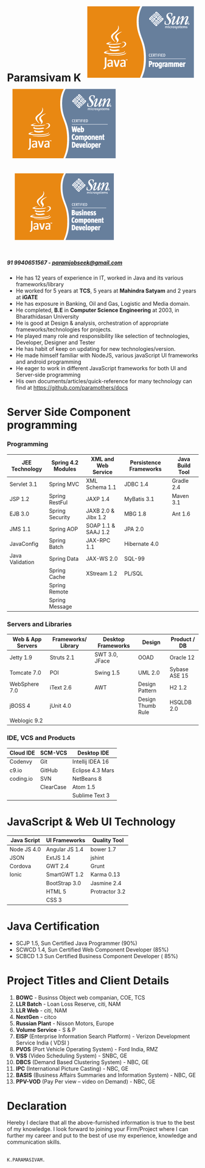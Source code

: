 Paramsivam K                                            ![For Java 1.5](SCJP.png "For Java 1.5") ![For Servlet 2.5 and JSP 1.2 and JSTL 1.1](SCWCD.png "For Servlet 2.5, JSP 1.2 and JSTL 1.1") ![For EJB 2.1](SCBCD.png "For EJB 2.1")
=======================================================================================================================================================================================================================================

##### 91 9940651567 - paramjobseek@gmail.com #####

* He has 12 years of experience in IT, worked in Java and its various
  frameworks/library
* He worked for 5 years at **TCS**, 5 years at **Mahindra Satyam** and 2
  years at **iGATE**
* He has exposure in Banking, Oil and Gas, Logistic and Media domain.
* He completed, **B.E** in **Computer Science Engineering** at 2003, in
  Bharathidasan University
* He is good at Design & analysis, orchestration of appropriate
  frameworks/technologies for projects.
* He played many role and responsibility like selection of technologies, Developer,  Designer and Tester
* He has habit of keep on updating for new technologies/version.
* He made himself familiar with NodeJS, various javaScript UI frameworks
  and android programming
* He eager to work in different JavaScript frameworks for both UI and
  Server-side programming
* His own documents/articles/quick-reference for many technology can
  find at https://github.com/paramothers/docs

Server Side Component programming
=================================

### Programming ###

| JEE Technology  | Spring 4.2 Modules | XML and Web Service | Persistence Frameworks | Java Build Tool |
|-----------------|--------------------|---------------------|------------------------|-----------------|
| Servlet 3.1     | Spring MVC         | XML Schema 1.1      | JDBC 1.4               | Gradle 2.4      |
| JSP 1.2         | Spring RestFul     | JAXP 1.4            | MyBatis 3.1            | Maven 3.1       |
| EJB 3.0         | Spring Security    | JAXB 2.0 & Jibx 1.2 | MBG 1.8                | Ant 1.6         |
| JMS 1.1         | Spring AOP         | SOAP 1.1 & SAAJ 1.2 | JPA 2.0                |                 |
| JavaConfig      | Spring Batch       | JAX-RPC 1.1         | Hibernate 4.0          |                 |
| Java Validation | Spring Data        | JAX-WS 2.0          | SQL-99                 |                 |
|                 | Spring Cache       | XStream   1.2       | PL/SQL                 |                 |
|                 | Spring Remote      |                     |                        |                 |
|                 | Spring Message     |                     |                        |                 |

### Servers and Libraries ###

| Web & App Servers | Frameworks/ Library | Desktop Frameworks | Design            | Product / DB  |
|-------------------|---------------------|--------------------|-------------------|---------------|
| Jetty 1.9         | Struts 2.1          | SWT 3.0, JFace     | OOAD              | Oracle 12     |
| Tomcate 7.0       | POI                 | Swing 1.5          | UML 2.0           | Sybase ASE 15 |
| WebSphere 7.0     | iText 2.6           | AWT                | Design Pattern    | H2   1.2      |
| jBOSS 4           | jUnit 4.0           |                    | Design Thumb Rule | HSQLDB  2.0   |
| Weblogic 9.2      |                     |                    |                   |               |


### IDE, VCS and Products ###

| Cloud IDE | SCM-VCS   | Desktop IDE      |
|-----------|-----------|------------------|
| Codenvy   | Git       | Intellij IDEA 16 |
| c9.io     | GitHub    | Eclipse 4.3 Mars |
| coding.io | SVN       | NetBeans 8       |
|           | ClearCase | Atom 1.5         |
|           |           | Sublime Text 3   |


JavaScript & Web UI Technology
==============================

| Java Script | UI Frameworks  | Quality Tool   |
|-------------|----------------|----------------|
| Node JS 4.0 | Angular JS 1.4 | bower  1.7     |
| JSON        | ExtJS 1.4      | jshint         |
| Cordova     | GWT 2.4        | Grunt          |
| Ionic       | SmartGWT 1.2   | Karma   0.13   |
|             | BootStrap 3.0  | Jasmine 2.4    |
|             | HTML 5         | Protractor 3.2 |
|             | CSS 3          |                |

Java Certification
==================

* SCJP 1.5, Sun Certified Java Programmer (90%)
* SCWCD 1.4, Sun Certified Web Component Developer (85%)
* SCBCD 1.3 Sun Certified Business Component Developer ( 85%)

Project Titles and Client Details
=================================


 1. **BOWC** - Businss Object web companian, COE, TCS
 2. **LLR Batch** - Loan Loss Reserve, citi, NAM
 3. **LLR Web** - citi, NAM
 4. **NextGen** - citco
 5. **Russian Plant** - Nisson Motors, Europe
 6. **Volume Service** - S & P
 7. **EISP** (Enterprise Information Search Platform) - Verizon
    Development Service India ( VDSI )
 8. **PVOS** (Port Vehicle Operating System) - Ford India, RMZ
 9. **VSS** (Video Scheduling System) - SNBC, GE
10. **DBCS** (Demand Based Clustering System) - NBC, GE
11. **IPC** (International Picture Casting) - NBC, GE
12. **BASIS** (Business Affairs Summaries and Information System) - NBC,
    GE
13. **PPV-VOD** (Pay Per view – video on Demand) - NBC, GE

Declaration
===========

Hereby I declare that all the above-furnished information is true to the
best of my knowledge. I look forward to joining your Firm/Project where
I can further my career and put to the best of use my experience,
knowledge and communication skills.

                                                                                       K.PARAMASIVAM.


